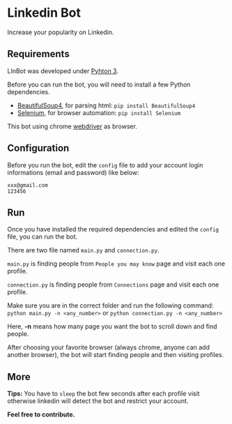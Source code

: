 # Linkedin Bot
Increase your popularity on Linkedin.

## Requirements

LInBot was developed under [Pyhton 3](https://www.python.org/downloads).

Before you can run the bot, you will need to install a few Python dependencies.

- [BeautifulSoup4](https://pypi.python.org/pypi/beautifulsoup4), for parsing html: `pip install BeautifulSoup4`
- [Selenium](http://www.seleniumhq.org/), for browser automation: `pip install Selenium`

This bot using chrome [webdriver](https://sites.google.com/a/chromium.org/chromedriver/downloads) as browser.

## Configuration
Before you run the bot, edit the `config` file to add your account login informations (email and password) like below:

```
xxx@gmail.com
123456
```

## Run
Once you have installed the required dependencies and edited the `config` file, you can run the bot.

There are two file named `main.py` and `connection.py`.

`main.py` is finding people from `People you may know` page and visit each one profile.

`connection.py` is finding people from `Connections` page and visit each one profile.

Make sure you are in the correct folder and run the following command: `python main.py -n <any_number>` or `python connection.py -n <any_number>`

Here, **-n** means how many page you want the bot to scroll down and find people.

After choosing your favorite browser (always chrome, anyone can add another browser), the bot will start finding people and then visiting profiles.

## More
**Tips:** You have to `sleep` the bot few seconds after each profile visit otherwise linkedin will detect the bot and restrict your account.

**Feel free to contribute.**
